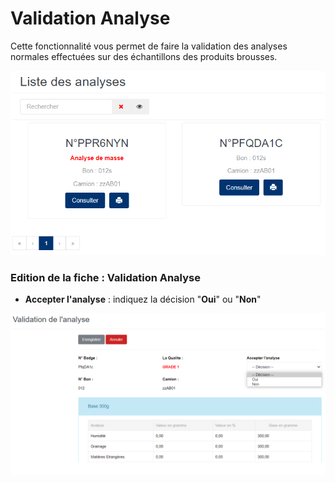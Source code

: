 # Validation Analyse

Cette fonctionnalité vous permet de faire la validation des analyses normales effectuées sur des échantillons des produits brousses.

![](<../../.gitbook/assets/listeAnalyse (1).PNG>)

### **Edition de la fiche : Validation Analyse**

* **Accepter l'analyse** : indiquez la décision "**Oui**" ou "**Non**"

![](../../.gitbook/assets/validationAnalyse.png)



